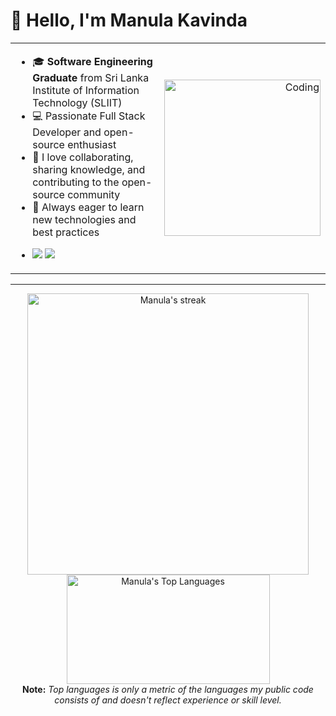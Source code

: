 # 👋 Hello, I'm Manula Kavinda

<table width="100%">
<tr>
<td valign="top" width="65%">

-    🎓 **Software Engineering Graduate** from Sri Lanka Institute of Information Technology (SLIIT)
-    💻 Passionate Full Stack Developer and open-source enthusiast
-    🤝 I love collaborating, sharing knowledge, and contributing to the open-source community
-    🚀 Always eager to learn new technologies and best practices
-    <p>
       <a href="mailto:manulakavinda.dev@gmail.com"><img src="https://img.shields.io/badge/-manulakavinda.dev@gmail.com-D14836?style=flat&logo=Gmail&logoColor=white"/></a>
       <a href="https://www.linkedin.com/in/manulakavinda">
         <img src="https://img.shields.io/badge/-Manula%20Kavinda-0077B5?style=flat&logo=Linkedin&logoColor=white"/>
       </a>
     </p>

</td>
<td align="right" width="35%">
  <img alt="Coding" width="250" src="https://cdn.dribbble.com/users/1020641/screenshots/6024780/media/e8651fc29d5a3c0f858130758d042f20.gif" />
</td>
</tr>
</table>

---

<p align="center">
    <a href="https://github.com/ManulaK/github-readme-streak-stats">
        <img title="🔥 Get streak stats for your profile at git.io/streak-stats" alt="Manula's streak" src="https://github-readme-streak-stats.herokuapp.com/?user=ManulaK&theme=black-ice&hide_border=true&stroke=00FF00" width=450 />
    </a>
    <a href="https://github.com/ManulaK/github-readme-stats">
        <img alt="Manula's Top Languages" src="https://github-readme-stats.vercel.app/api/top-langs/?username=ManulaK&langs_count=8&count_private=true&layout=compact&theme=react&hide_border=true" width=325 height=175/>
    </a>
    <br>
    <b>Note:</b> <i>Top languages is only a metric of the languages my public code consists of and doesn't reflect experience or skill level.</i>
</p>

